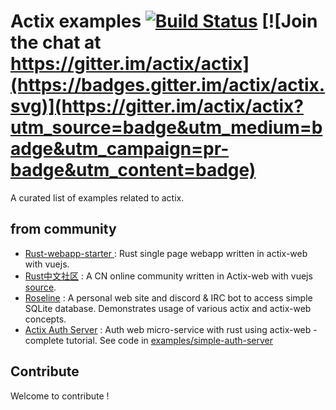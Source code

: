 # Actix examples [![Build Status](https://travis-ci.org/actix/examples.svg?branch=master)](https://travis-ci.org/actix/examples) [![Join the chat at https://gitter.im/actix/actix](https://badges.gitter.im/actix/actix.svg)](https://gitter.im/actix/actix?utm_source=badge&utm_medium=badge&utm_campaign=pr-badge&utm_content=badge)

A curated list of examples related to actix.

## from community
* [Rust-webapp-starter
](https://github.com/rustlang-cn/Rust-webapp-starter) : Rust single page webapp written in actix-web with vuejs. 
* [Rust中文社区](http://47.104.146.58/) : A CN online community written in Actix-web with vuejs [source](https://github.com/rustlang-cn/ruster).
* [Roseline](https://github.com/DoumanAsh/roseline.rs) : A personal web site and discord & IRC bot to access simple SQLite database. Demonstrates usage of various actix and actix-web concepts.
* [Actix Auth Server](https://hgill.io/posts/auth-microservice-rust-actix-web-diesel-complete-tutorial-part-1/) : Auth web micro-service with rust using actix-web - complete tutorial. See code in [examples/simple-auth-server](https://github.com/actix/examples/tree/master/simple-auth-server)
## Contribute

Welcome to contribute !
